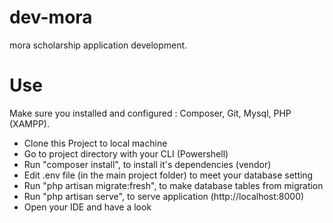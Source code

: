 # dev-mora
mora scholarship application development.

# Use
Make sure you installed and configured : Composer, Git, Mysql, PHP (XAMPP).
- Clone this Project to local machine
- Go to project directory with your CLI (Powershell)
- Run "composer install", to install it's dependencies (vendor)
- Edit .env file (in the main project folder) to meet your database setting
- Run "php artisan migrate:fresh", to make database tables from migration
- Run "php artisan serve", to serve application (http://localhost:8000)
- Open your IDE and have a look 
